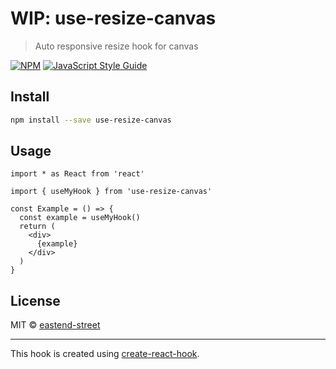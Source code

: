 # WIP: use-resize-canvas

> Auto responsive resize hook for canvas

[![NPM](https://img.shields.io/npm/v/use-resize-canvas.svg)](https://www.npmjs.com/package/use-resize-canvas) [![JavaScript Style Guide](https://img.shields.io/badge/code_style-standard-brightgreen.svg)](https://standardjs.com)

## Install

```bash
npm install --save use-resize-canvas
```

## Usage

```tsx
import * as React from 'react'

import { useMyHook } from 'use-resize-canvas'

const Example = () => {
  const example = useMyHook()
  return (
    <div>
      {example}
    </div>
  )
}
```

## License

MIT © [eastend-street](https://github.com/eastend-street)

---

This hook is created using [create-react-hook](https://github.com/hermanya/create-react-hook).
